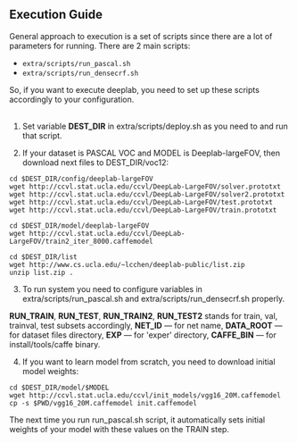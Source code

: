 ## Execution Guide
General approach to execution is a set of scripts since there are a lot of parameters for running. There are 2 main scripts: 
 - ``` extra/scripts/run_pascal.sh ```
 - ``` extra/scripts/run_densecrf.sh ```

So, if you want to execute deeplab, you need to set up these scripts accordingly to your configuration. <br/><br/>


1. Set variable __DEST_DIR__ in extra/scripts/deploy.sh as you need to and run that script.

2. If your dataset is PASCAL VOC and MODEL is Deeplab-largeFOV, then download next files to DEST_DIR/voc12:
  
  ```
  cd $DEST_DIR/config/deeplab-largeFOV
  wget http://ccvl.stat.ucla.edu/ccvl/DeepLab-LargeFOV/solver.prototxt
  wget http://ccvl.stat.ucla.edu/ccvl/DeepLab-LargeFOV/solver2.prototxt
  wget http://ccvl.stat.ucla.edu/ccvl/DeepLab-LargeFOV/test.prototxt
  wget http://ccvl.stat.ucla.edu/ccvl/DeepLab-LargeFOV/train.prototxt
  
  cd $DEST_DIR/model/deeplab-largeFOV
  wget http://ccvl.stat.ucla.edu/ccvl/DeepLab-LargeFOV/train2_iter_8000.caffemodel
  
  cd $DEST_DIR/list
  wget http://www.cs.ucla.edu/~lcchen/deeplab-public/list.zip
  unzip list.zip .
  ```

3. To run system you need to configure variables in extra/scripts/run_pascal.sh and extra/scripts/run_densecrf.sh properly.

  __RUN_TRAIN__, __RUN_TEST__, __RUN_TRAIN2__, __RUN_TEST2__ stands for train, val, trainval, test subsets accordingly,
  __NET_ID__ — for net name,
  __DATA_ROOT__ — for dataset files directory,
  __EXP__ — for 'exper' directory,
  __CAFFE_BIN__ — for install/tools/caffe binary.

4. If you want to learn model from scratch, you need to download initial model weights:
  
  ```
  cd $DEST_DIR/model/$MODEL
  wget http://ccvl.stat.ucla.edu/ccvl/init_models/vgg16_20M.caffemodel
  cp -s $PWD/vgg16_20M.caffemodel init.caffemodel
  ```
  The next time you run run_pascal.sh script, it automatically sets initial weights of your model with these values on the TRAIN step.
